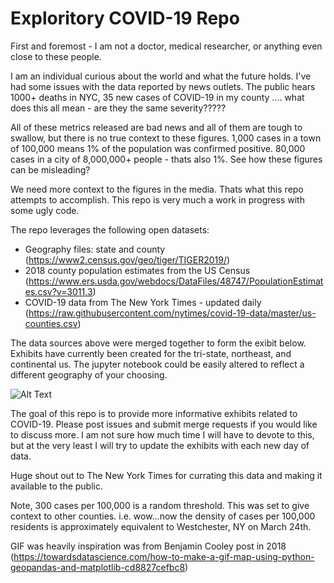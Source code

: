 # Exploritory COVID-19 Repo

First and foremost - I am not a doctor, medical researcher, or anything even close to these people.

I am an individual curious about the world and what the future holds. I've had some issues with the data reported by news outlets. The public hears 1000+ deaths in NYC, 35 new cases of COVID-19 in my county .... what does this all mean - are they the same severity????? 

All of these metrics released are bad news and all of them are tough to swallow, but there is no true context to these figures. 1,000 cases in a town of 100,000 means 1% of the population was confirmed positive. 80,000 cases in a city of 8,000,000+ people - thats also 1%. See how these figures can be misleading?

We need more context to the figures in the media. Thats what this repo attempts to accomplish. This repo is very much a work in progress with some ugly code. 

The repo leverages the following open datasets:
- Geography files: state and county (https://www2.census.gov/geo/tiger/TIGER2019/) 
- 2018 county population estimates from the US Census (https://www.ers.usda.gov/webdocs/DataFiles/48747/PopulationEstimates.csv?v=3011.3)
- COVID-19 data from The New York Times - updated daily (https://raw.githubusercontent.com/nytimes/covid-19-data/master/us-counties.csv)

The data sources above were merged together to form the exibit below. Exhibits have currently been created for the tri-state, northeast, and continental us. The jupyter notebook could be easily altered to reflect a different geography of your choosing.

![Alt Text](maps/tristate/covid.gif)

The goal of this repo is to provide more informative exhibits related to COVID-19. Please post issues and submit merge requests if you would like to discuss more. I am not sure how much time I will have to devote to this, but at the very least I will try to update the exhibits with each new day of data.

Huge shout out to The New York Times for currating this data and making it available to the public. 

Note, 300 cases per 100,000 is a random threshold. This was set to give context to other counties. i.e. wow...now the density of cases per 100,000 residents is approximately equivalent to Westchester, NY on March 24th.

GIF was heavily inspiration was from Benjamin Cooley post in 2018 (https://towardsdatascience.com/how-to-make-a-gif-map-using-python-geopandas-and-matplotlib-cd8827cefbc8)